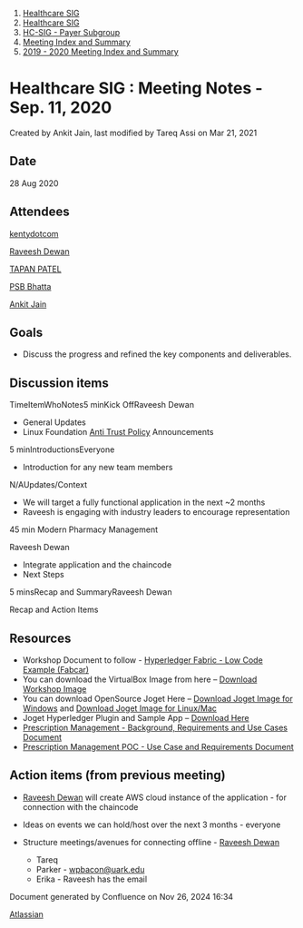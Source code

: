 1. [Healthcare SIG](index.html)
2. [Healthcare SIG](Healthcare-SIG_20545573.html)
3. [HC-SIG - Payer Subgroup](HC-SIG---Payer-Subgroup_20545772.html)
4. [Meeting Index and Summary](Meeting-Index-and-Summary_20562097.html)
5. [2019 - 2020 Meeting Index and Summary](2019---2020-Meeting-Index-and-Summary_20562096.html)

# Healthcare SIG : Meeting Notes - Sep. 11, 2020

Created by Ankit Jain, last modified by Tareq Assi on Mar 21, 2021

## Date

28 Aug 2020

## Attendees

[kentydotcom](https://lf-hyperledger.atlassian.net/wiki/people/70121:00291719-8c53-44c0-993d-53f6b2c63679?ref=confluence)

[Raveesh Dewan](https://lf-hyperledger.atlassian.net/wiki/people/70121:649dc451-8286-49a2-9235-8e8961c00c8c?ref=confluence)

[TAPAN PATEL](https://lf-hyperledger.atlassian.net/wiki/people/712020:ff514c02-93b3-4ef8-8a51-9d5dd973e2ed?ref=confluence)

[PSB Bhatta](https://lf-hyperledger.atlassian.net/wiki/people/5d5462b403ef800dad5dee36?ref=confluence)

[Ankit Jain](https://lf-hyperledger.atlassian.net/wiki/people/5d49676caf16f20ceaf539e4?ref=confluence)

## Goals

- Discuss the progress and refined the key components and deliverables.

## Discussion items

TimeItemWhoNotes5 minKick OffRaveesh Dewan

- General Updates
- Linux Foundation [Anti Trust Policy](https://www.linuxfoundation.org/antitrust-policy/) Announcements

5 minIntroductionsEveryone

- Introduction for any new team members

N/AUpdates/Context

- We will target a fully functional application in the next ~2 months
- Raveesh is engaging with industry leaders to encourage representation

45 min Modern Pharmacy Management

Raveesh Dewan

- Integrate application and the chaincode
- Next Steps

5 minsRecap and SummaryRaveesh Dewan

Recap and Action Items

## Resources

- Workshop Document to follow - [Hyperledger Fabric - Low Code Example (Fabcar)](https://drive.google.com/open?id=16l9Qv4GDYLewC2j4Fz1OoKnSnWFiFaGe)
- You can download the VirtualBox Image from here – [Download Workshop Image](https://drive.google.com/open?id=1fjK8tJdXbhFZ_bRNAWPcZBfgxGTZQKVu)
- You can download OpenSource Joget Here – [Download Joget Image for Windows](https://www.joget.org/downloads/enterprise/joget-enterprise-setup-7.0.2.exe) and [Download Joget Image for Linux/Mac](https://www.joget.org/downloads/enterprise/joget-enterprise-linux-7.0.2.tar.gz)
- Joget Hyperledger Plugin and Sample App – [Download Here](https://dev.joget.org/community/display/KBv6/Blockchain+Hyperledger+Fabric+Plugins)
- [Prescription Management - Background, Requirements and Use Cases Document](https://docs.google.com/presentation/d/1v-_1K2pumx4fcFaC62mWn8JEUB9oLmB-/edit#slide=id.p1%20https://github.com/hyperledger-labs/modern-pharmacy-management/tree/master/MPM-fabric%20https://docs.google.com/document/d/1k8LDb5XuMoTDktQkB2PV0lXowjGws0ltco6QFpOvIAc/edit)
- [Prescription Management POC - Use Case and Requirements Document](https://docs.google.com/document/d/1k8LDb5XuMoTDktQkB2PV0lXowjGws0ltco6QFpOvIAc/edit#heading=h.gjdgxs)

## Action items (from previous meeting)

- [Raveesh Dewan](https://lf-hyperledger.atlassian.net/wiki/people/70121:649dc451-8286-49a2-9235-8e8961c00c8c?ref=confluence) will create AWS cloud instance of the application - for connection with the chaincode
- Ideas on events we can hold/host over the next 3 months - everyone
- Structure meetings/avenues for connecting offline - [Raveesh Dewan](https://lf-hyperledger.atlassian.net/wiki/people/70121:649dc451-8286-49a2-9235-8e8961c00c8c?ref=confluence)
  
  - Tareq
  - Parker - [wpbacon@uark.edu](mailto:wpbacon@uark.edu)
  - Erika - Raveesh has the email

Document generated by Confluence on Nov 26, 2024 16:34

[Atlassian](http://www.atlassian.com/)
